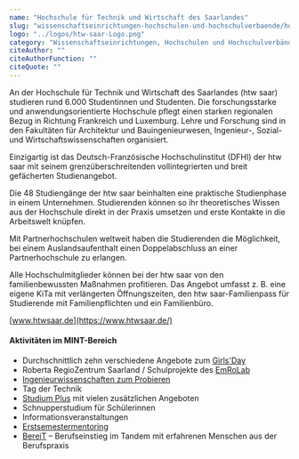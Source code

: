 ```yaml
---
name: "Hochschule für Technik und Wirtschaft des Saarlandes"
slug: "wissenschaftseinrichtungen-hochschulen-und-hochschulverbaende/hochschule-fuer-technik-und-wirtschaft-des-saarlandes"
logo: "../logos/htw-saar-Logo.png"
category: "Wissenschaftseinrichtungen, Hochschulen und Hochschulverbände"
citeAuthor: ""
citeAuthorFunction: ""
citeQuote: ""
---
```


An der Hochschule für Technik und Wirtschaft des Saarlandes (htw saar) studieren rund 6.000 Studentinnen und Studenten. Die forschungsstarke und anwendungsorientierte Hochschule pflegt einen starken regionalen Bezug in Richtung Frankreich und Luxemburg. Lehre und Forschung sind in den Fakultäten für Architektur und Bauingenieurwesen, Ingenieur-, Sozial- und Wirtschaftswissenschaften organisiert.

Einzigartig ist das Deutsch-Französische Hochschulinstitut (DFHI) der htw saar mit seinem grenzüberschreitenden vollintegrierten und breit gefächerten Studienangebot.

Die 48 Studiengänge der htw saar beinhalten eine praktische Studienphase in einem Unternehmen. Studierenden können so ihr theoretisches Wissen aus der Hochschule direkt in der Praxis umsetzen und erste Kontakte in die Arbeitswelt knüpfen.

Mit Partnerhochschulen weltweit haben die Studierenden die Möglichkeit, bei einem Auslandsaufenthalt einen Doppelabschluss an einer Partnerhochschule zu erlangen.

Alle Hochschulmitglieder können bei der htw saar von den familienbewussten Maßnahmen profitieren. Das Angebot umfasst z. B. eine eigene KiTa mit verlängerten Öffnungszeiten, den htw saar-Familienpass für Studierende mit Familienpflichten und ein Familienbüro.

[www.htwsaar.de](https://www.htwsaar.de/)

#### Aktivitäten im MINT-Bereich

- Durchschnittlich zehn verschiedene Angebote zum [Girls'Day](https://www.htwsaar.de/studium-und-lehre/vor-dem-studium/angebote-fuer-schulen/veranstaltungen/girls-day/girls-day)
- Roberta RegioZentrum Saarland / Schulprojekte des [EmRoLab](https://emrolab.htwsaar.de/)
- [Ingenieurwissenschaften zum Probieren](https://www.htwsaar.de/studium-und-lehre/vor-dem-studium/angebote-fuer-schulen/ingenieurwissenschaften-zum-probieren/schueler-campus)
- Tag der Technik
- [Studium Plus](https://www.htwsaar.de/studium-und-lehre/im-studium/studium-plus) mit vielen zusätzlichen Angeboten
- Schnupperstudium für Schülerinnen
- Informationsveranstaltungen
- [Erstsemestermentoring](https://www.htwsaar.de/studium-und-lehre/service-und-beratung/rund-ums-studium/mentoring/erstsemester-mentoringprogramm/erstsemester)
- [BereiT](https://www.htwsaar.de/studium-und-lehre/service-und-beratung/rund-ums-studium/mentoring/bereit-mentoring/bereit-berufseinstieg-im-tandem) – Berufseinstieg im Tandem mit erfahrenen Menschen aus der Berufspraxis
